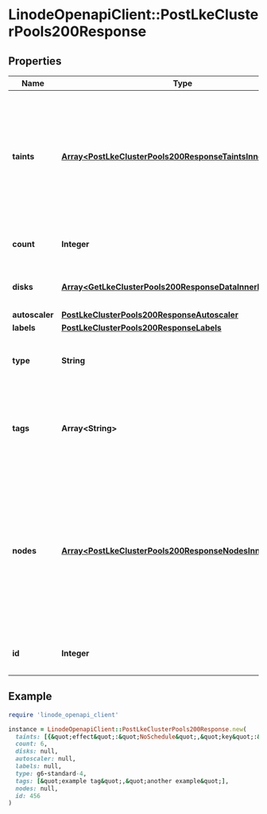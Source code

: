 # LinodeOpenapiClient::PostLkeClusterPools200Response

## Properties

| Name | Type | Description | Notes |
| ---- | ---- | ----------- | ----- |
| **taints** | [**Array&lt;PostLkeClusterPools200ResponseTaintsInner&gt;**](PostLkeClusterPools200ResponseTaintsInner.md) | Kubernetes taints added to nodes in the node pool. Taints help control how pods are scheduled onto nodes, specifically allowing them to repel certain pods. | [optional] |
| **count** | **Integer** | The number of nodes in the Node Pool. | [optional] |
| **disks** | [**Array&lt;GetLkeClusterPools200ResponseDataInnerDisksInner&gt;**](GetLkeClusterPools200ResponseDataInnerDisksInner.md) | This Node Pool&#39;s custom disk layout. | [optional] |
| **autoscaler** | [**PostLkeClusterPools200ResponseAutoscaler**](PostLkeClusterPools200ResponseAutoscaler.md) |  | [optional] |
| **labels** | [**PostLkeClusterPools200ResponseLabels**](PostLkeClusterPools200ResponseLabels.md) |  | [optional] |
| **type** | **String** | The Linode Type for all of the nodes in the Node Pool. | [optional] |
| **tags** | **Array&lt;String&gt;** | __Filterable__ An array of tags applied to this object. Tags are for organizational purposes only. | [optional] |
| **nodes** | [**Array&lt;PostLkeClusterPools200ResponseNodesInner&gt;**](PostLkeClusterPools200ResponseNodesInner.md) | Status information for the Nodes which are members of this Node Pool. If a Linode has not been provisioned for a given Node slot, the instance_id will be returned as null. | [optional] |
| **id** | **Integer** | __Filterable__ This Node Pool&#39;s unique ID. | [optional] |

## Example

```ruby
require 'linode_openapi_client'

instance = LinodeOpenapiClient::PostLkeClusterPools200Response.new(
  taints: [{&quot;effect&quot;:&quot;NoSchedule&quot;,&quot;key&quot;:&quot;example.com/my-app&quot;,&quot;value&quot;:&quot;teamA&quot;},{&quot;effect&quot;:&quot;NoExecute&quot;,&quot;key&quot;:&quot;myapp.io/team&quot;,&quot;value&quot;:&quot;teamC&quot;}],
  count: 6,
  disks: null,
  autoscaler: null,
  labels: null,
  type: g6-standard-4,
  tags: [&quot;example tag&quot;,&quot;another example&quot;],
  nodes: null,
  id: 456
)
```

